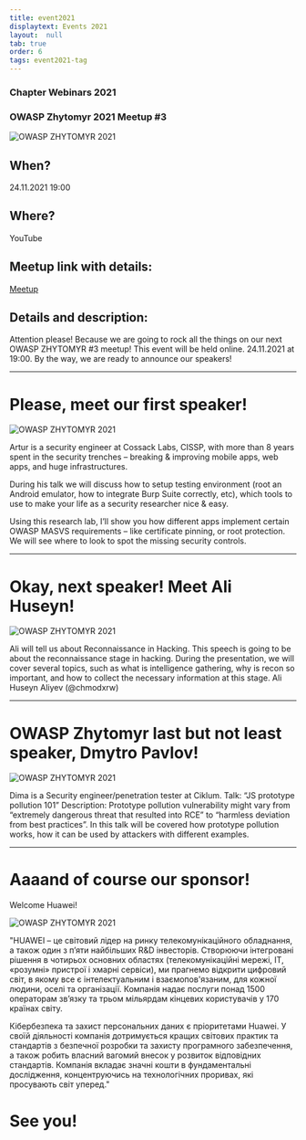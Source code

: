 ```yaml
---
title: event2021
displaytext: Events 2021
layout:  null
tab: true
order: 6
tags: event2021-tag
---
```

### Chapter Webinars 2021

### OWASP Zhytomyr 2021 Meetup #3
![OWASP ZHYTOMYR 2021](assets/images/meetup/OWASP3.jpeg "OWASP Zhytomyr 2021 Meetup #3")

## When?
24.11.2021
19:00

## Where?
YouTube

## Meetup link with details:
[Meetup](https://www.meetup.com/OWASP-Zhytomyr-Chapter/events/281782803/)

## Details and description:
Attention please! Because we are going to rock all the things on our next OWASP ZHYTOMYR #3 meetup!
This event will be held online.
24.11.2021 at 19:00.
By the way, we are ready to announce our speakers!

-------------------------------------------------------------------------------

# Please, meet our first speaker!

![OWASP ZHYTOMYR 2021](assets/images/meetup/OWZs1.JPEG "Speaker #1")

Artur is a security engineer at Cossack Labs, CISSP, with more than 8 years spent in the security trenches – breaking & improving mobile apps, web apps, and huge infrastructures.

During his talk we will discuss how to setup testing environment (root an Android emulator, how to integrate Burp Suite correctly, etc), which tools to use to make your life as a security researcher nice & easy.

Using this research lab, I’ll show you how different apps implement certain OWASP MASVS requirements – like certificate pinning, or root protection. We will see where to look to spot the missing security controls.

-------------------------------------------------------------------------------

# Okay, next speaker! Meet Ali Huseyn!

![OWASP ZHYTOMYR 2021](assets/images/meetup/OWZs2.jpeg "Speaker #2")

Ali will tell us about Reconnaissance in Hacking.
This speech is going to be about the reconnaissance stage in hacking. During the presentation, we will cover several topics, such as what is intelligence gathering, why is recon so important, and how to collect the necessary information at this stage.
Ali Huseyn Aliyev (@chmodxrw)

-------------------------------------------------------------------------------

# OWASP Zhytomyr last but not least speaker, Dmytro Pavlov!

![OWASP ZHYTOMYR 2021](assets/images/meetup/OWZs3.jpg "Speaker #3")

Dima is a Security engineer/penetration tester at Ciklum.
Talk: “JS prototype pollution 101”
Description: Prototype pollution vulnerability might vary from “extremely dangerous threat that resulted into RCE” to “harmless deviation from best practices”. In this talk will be covered how prototype pollution works, how it can be used by attackers with different examples.

-------------------------------------------------------------------------------

# Aaaand of course our sponsor!
Welcome Huawei!

![OWASP ZHYTOMYR 2021](assets/images/meetup/Huawei_logo.jpeg "Sponsor HUAWEI")

"HUAWEI – це світовий лідер на ринку телекомунікаційного обладнання, а також один з п’яти найбільших R&D інвесторів. Створюючи інтегровані рішення в чотирьох основних областях (телекомунікаційні мережі, ІТ, «розумні» пристрої і хмарні сервіси), ми прагнемо відкрити цифровий світ, в якому все є інтелектуальним і взаємопов'язаним, для кожної людини, оселі та організації. Компанія надає послуги понад 1500 операторам зв’язку та трьом мільярдам кінцевих користувачів у 170 країнах світу.

Кібербезпека та захист персональних даних є пріоритетами Huawei. У своїй діяльності компанія дотримується кращих світових практик та стандартів з безпечної розробки та захисту програмного забезпечення, а також робить власний вагомий внесок у розвиток відповідних стандартів. Компанія вкладає значні кошти в фундаментальні дослідження, концентруючись на технологічних проривах, які просувають світ уперед."

# See you!


